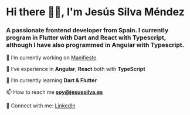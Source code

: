 # Hi there 👋🏻,  I'm Jesús Silva Méndez
### A passionate **frontend developer** from Spain. I currently program in Flutter with Dart and React with Typescript, although I have also programmed in Angular with Typescript.

🔭   I’m currently working on [Manifiesto](https://manifiesto.biz)

🧠   I’ve experience in **Angular**, **React** both with **TypeScript**

🌱   I’m currently learning **Dart & Flutter**

📫   How to reach me **soy@jesussilva.es**

💼   Connect with me: [LinkedIn](https://linkedin.com/in/jesus-silva-mendez/)
